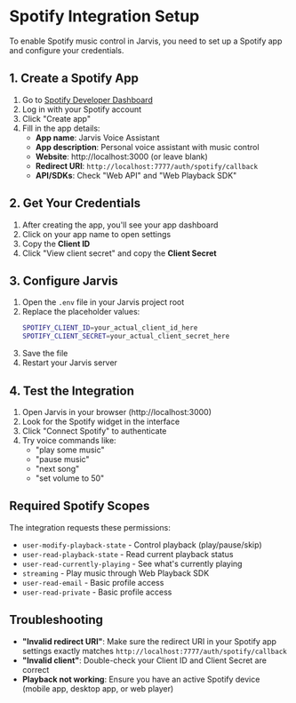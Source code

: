 # Spotify Integration Setup

To enable Spotify music control in Jarvis, you need to set up a Spotify app and configure your credentials.

## 1. Create a Spotify App

1. Go to [Spotify Developer Dashboard](https://developer.spotify.com/dashboard)
2. Log in with your Spotify account
3. Click "Create app"
4. Fill in the app details:
   - **App name**: Jarvis Voice Assistant
   - **App description**: Personal voice assistant with music control
   - **Website**: http://localhost:3000 (or leave blank)
   - **Redirect URI**: `http://localhost:7777/auth/spotify/callback`
   - **API/SDKs**: Check "Web API" and "Web Playback SDK"

## 2. Get Your Credentials

1. After creating the app, you'll see your app dashboard
2. Click on your app name to open settings  
3. Copy the **Client ID**
4. Click "View client secret" and copy the **Client Secret**

## 3. Configure Jarvis

1. Open the `.env` file in your Jarvis project root
2. Replace the placeholder values:
   ```bash
   SPOTIFY_CLIENT_ID=your_actual_client_id_here
   SPOTIFY_CLIENT_SECRET=your_actual_client_secret_here
   ```
3. Save the file
4. Restart your Jarvis server

## 4. Test the Integration

1. Open Jarvis in your browser (http://localhost:3000)
2. Look for the Spotify widget in the interface
3. Click "Connect Spotify" to authenticate
4. Try voice commands like:
   - "play some music"
   - "pause music" 
   - "next song"
   - "set volume to 50"

## Required Spotify Scopes

The integration requests these permissions:
- `user-modify-playback-state` - Control playback (play/pause/skip)
- `user-read-playback-state` - Read current playback status
- `user-read-currently-playing` - See what's currently playing
- `streaming` - Play music through Web Playback SDK
- `user-read-email` - Basic profile access
- `user-read-private` - Basic profile access

## Troubleshooting

- **"Invalid redirect URI"**: Make sure the redirect URI in your Spotify app settings exactly matches `http://localhost:7777/auth/spotify/callback`
- **"Invalid client"**: Double-check your Client ID and Client Secret are correct
- **Playback not working**: Ensure you have an active Spotify device (mobile app, desktop app, or web player)